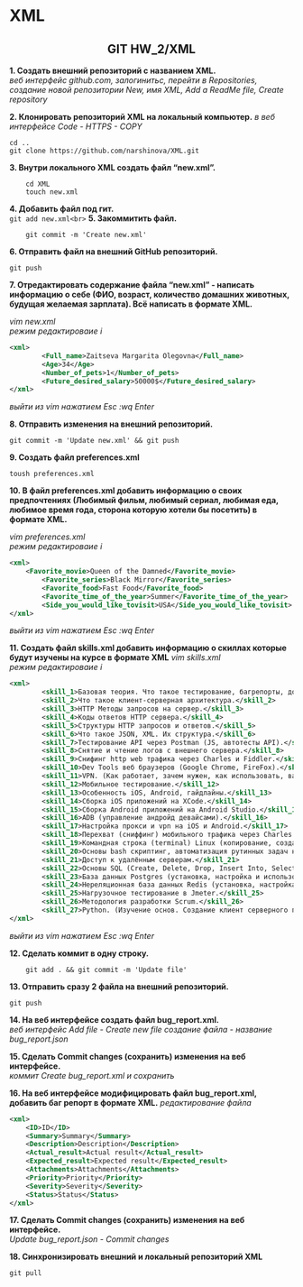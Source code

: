 # XML
<h2 align="center">GIT HW_2/XML</h2>

**1. Создать внешний репозиторий c названием XML.**<br>
<i>веб интерфейс github.com, залогинитьс, перейти в Repositories, создание новой репозитории New, имя XML, Add a ReadMe file, Create repository</i>

**2. Клонировать репозиторий XML на локальный компьютер.**
<i>в веб интерфейсе Code - HTTPS - COPY</i>

    cd ..
    git clone https://github.com/narshinova/XML.git
**3. Внутри локального XML создать файл “new.xml”.**<br>
```
    cd XML
    touch new.xml
```
**4. Добавить файл под гит.**<br>
    ```
    git add new.xml<br>
    ```
**5. Закоммитить файл.**<br>
```
    git commit -m 'Create new.xml'
```
**6. Отправить файл на внешний GitHub репозиторий.**
```
git push
```
**7. Отредактировать содержание файла “new.xml” - написать информацию о себе (ФИО, возраст, количество домашних животных, будущая желаемая зарплата). Всё написать в формате XML.**

<i>vim new.xml<br>
режим редактироваие i</i>
```xml
<xml>
        <Full_name>Zaitseva Margarita Olegovna</Full_name>
        <Age>34</Age>
        <Number_of_pets>1</Number_of_pets>
        <Future_desired_salary>50000$</Future_desired_salary>
</xml>
```
<i>выйти из vim нажатием Esc :wq Enter</i>

**8. Отправить изменения на внешний репозиторий.**
```
git commit -m 'Update new.xml' && git push
```
**9. Создать файл preferences.xml**
```
toush preferences.xml
```
**10. В файл preferences.xml добавить информацию о своих предпочтениях (Любимый фильм, любимый сериал, любимая еда, любимое время года, сторона которую хотели бы посетить) в формате XML.**

<i>vim preferences.xml<br>
режим редактироваие i</i>
```xml
<xml>
	<Favorite_movie>Queen of the Damned</Favorite_movie>
        <Favorite_series>Black Mirror</Favorite_series>
        <Favorite_food>Fast Food</Favorite_food>
        <Favorite_time_of_the_year>Summer</Favorite_time_of_the_year>
        <Side_you_would_like_tovisit>USA</Side_you_would_like_tovisit>
</xml>
```
<i>выйти из vim нажатием Esc :wq Enter</i>

**11. Создать файл skills.xml добавить информацию о скиллах которые будут изучены на курсе в формате XML**
<i>vim skills.xml<br>
режим редактироваие i</i>
```xml
<xml>
        <skill_1>Базовая теория. Что такое тестирование, багрепорты, документация, виды, методы, направления тестирования и т.п. SDLC, STLC.</skill_1>
        <skill_2>Что такое клиент-серверная архитектура.</skill_2>
        <skill_3>HTTP Методы запросов на сервер.</skill_3>
        <skill_4>Коды ответов HTTP сервера.</skill_4>
        <skill_5>Структуры HTTP запросов и ответов.</skill_5>
        <skill_6>Что такое JSON, XML. Их структура.</skill_6>
        <skill_7>Тестирование API через Postman (JS, автотесты API).</skill_7>
        <skill_8>Снятие и чтение логов c внешнего сервера.</skill_8>
        <skill_9>Снифинг http web трафика через Charles и Fiddler.</skill_9>
        <skill_10>Dev Tools веб браузеров (Google Chrome, FireFox).</skill_10>
        <skill_11>VPN. (Как работает, зачем нужен, как использовать, варианты инструментов)</skill_11>
        <skill_12>Мобильное тестирование.</skill_12>
        <skill_13>Особенность iOS, Android, гайдлайны.</skill_13>
        <skill_14>Сборка iOS приложений на XCode.</skill_14>
        <skill_15>Сборка Android приложений на Android Studio.</skill_15>
        <skill_16>ADB (управление андройд девайсами).</skill_16>
        <skill_17>Настройка прокси и vpn на iOS и Android.</skill_17>
        <skill_18>Перехват (сниффинг) мобильного трафика через Charles и Fiddler на iOS и Android.</skill_18>
        <skill_19>Командная строка (terminal) Linux (копирование, создание, просмотр, перемещение файлов на серверах без графического интерфейса)</skill_19>
        <skill_20>Основы bash скриптинг, автоматизация рутинных задач на сервере.</skill_20>
        <skill_21>Доступ к удалённым серверам.</skill_21>
        <skill_22>Основы SQL (Create, Delete, Drop, Insert Into, Select, From, Where, Join).</skill_22>
        <skill_23>База данных Postgres (установка, настройка и использование).</skill_23>
        <skill_24>Нереляционная база данных Redis (установка, настройка и использование).</skill_24>
        <skill_25>Нагрузочное тестирование в Jmeter.</skill_25>
        <skill_26>Методология разработки Scrum.</skill_26>
        <skill_27>Python. (Изучение основ. Создание клиент серверного приложения)</skill_27>
</xml>
```
<i>выйти из vim нажатием Esc :wq Enter</i>

**12. Сделать коммит в одну строку.**
```
    git add . && git commit -m 'Update file'
```
**13. Отправить сразу 2 файла на внешний репозиторий.**

    git push
    
**14. На веб интерфейсе создать файл bug_report.xml.**<br>
<i>веб интерфейс Add file - Create new file создание файла - название bug_report.json</i>

**15. Сделать Commit changes (сохранить) изменения на веб интерфейсе.**<br>
<i>коммит Create bug_report.xml и сохранить</i>

**16. На веб интерфейсе модифицировать файл bug_report.xml, добавить баг репорт в формате XML.**
<i>редактирование файла</i>
```xml
<xml>
	<ID>ID</ID>
	<Summary>Summary</Summary>
	<Description>Description</Description>
	<Actual_result>Actual result</Actual_result>
	<Expected_result>Expected result</Expected_result>
	<Attachments>Attachments</Attachments>
	<Priority>Priority</Priority>
	<Severity>Severity</Severity>
	<Status>Status</Status>
</xml>
```
**17. Сделать Commit changes (сохранить) изменения на веб интерфейсе.**<br>
<i>Update bug_report.json - Commit changes</i>

**18. Синхронизировать внешний и локальный репозиторий XML**

    git pull
